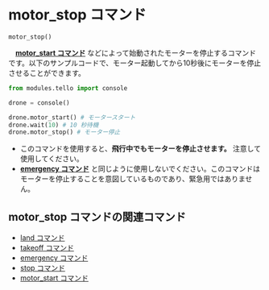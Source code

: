 # motor_stop コマンド

```motor_stop()```
<br>

　**[motor_start コマンド]()** などによって始動されたモーターを停止するコマンドです。以下のサンプルコードで、モーター起動してから10秒後にモーターを停止させることができます。

```python
from modules.tello import console

drone = console()

drone.motor_start() # モータースタート
drone.wait(10) # 10 秒待機
drone.motor_stop() # モーター停止
```

- このコマンドを使用すると、**飛行中でもモーターを停止させます。** 注意して使用してください。
- **[emergency コマンド]()** と同じように使用しないでください。このコマンドはモーターを停止することを意図しているものであり、緊急用ではありません。

## motor_stop コマンドの関連コマンド
- [land コマンド](https://github.com/GAI-313/Tello-Console/blob/master/tutorial/command_list/land.md)
- [takeoff コマンド](https://github.com/GAI-313/Tello-Console/blob/master/tutorial/command_list/takeoff.md)
- [emergency コマンド](https://github.com/GAI-313/Tello-Console/blob/master/tutorial/command_list/emergency.md)
- [stop コマンド](https://github.com/GAI-313/Tello-Console/blob/master/tutorial/command_list/stop.md)
- [motor_start コマンド](https://github.com/GAI-313/Tello-Console/blob/master/tutorial/command_list/motor_start.md)
